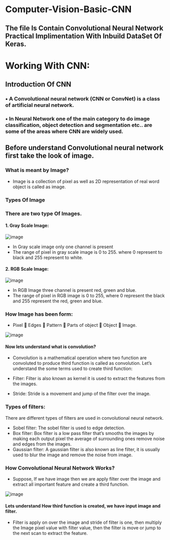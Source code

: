 # Computer-Vision-Basic-CNN
## The file Is Contain Convolutional Neural Network Practical Implimentation With Inbuild DataSet Of Keras.

# Working With CNN:
## Introduction Of CNN
### •	A Convolutional neural network (CNN or ConvNet) is a class of artificial neural network.
### •	In Neural Network one of the main category to do image classification, object detection and segmentation etc.. are some of the areas where  CNN are widely used.

## Before understand Convolutional neural network first take the look of image.

### What is meant by Image?
* Image is a collection of pixel as well as 2D representation of real word object is called as image.

### Types Of Image

### There are two type Of Images.
#### 1.	Gray Scale Image: 

![image](https://user-images.githubusercontent.com/101791322/187868729-2c2dfd64-c078-43c3-b9f9-51b733f8590b.png)


*	In Gray scale image only one channel is present
* The range of pixel in gray scale image is 0 to 255. where 0 represent to black and 255 represent to white.

#### 2.	RGB Scale Image:

![image](https://user-images.githubusercontent.com/101791322/187868219-3eedb3db-944f-4726-93f7-bf555db5a98f.png)

 
* In RGB Image three channel is present red, green and blue.
* The range of pixel in RGB image is 0 to 255, where 0 represent the black and 255 represent the red, green and blue.

### How Image has been form:
* Pixel  Edges  Pattern  Parts of object  Object  Image.


![image](https://user-images.githubusercontent.com/101791322/187869411-3fb59ca7-0e2b-4c2e-9e42-314bb03c37d0.png)

####  Now lets understand what is convolution?

* Convolution is a mathematical operation where two function are convoluted to produce third function is called as convolution. Let’s understand the some terms used to create third function:

* Filter: Filter is also known as kernel it is used to extract the features from the images.

* Stride: Stride is a movement and jump of the filter over the image. 

### Types of filters:
There are different types of filters are used in convolutional neural network.
*	Sobel filter: The sobel filter is used to edge detection.
*	Box filter: Box filter is a low pass filter that’s smooths the images by making each output pixel the average of surrounding ones remove noise and edges from the images.
*	Gaussian filter: A gaussian filter is also known as line filter, it is usually used to blur the image and remove the noise from image.


### How Convolutional Neural Network Works?
* Suppose, If we have image then we are apply filter over the image and extract all important feature and create a third function.

![image](https://user-images.githubusercontent.com/101791322/187870972-6eb8108e-4f19-4f50-a2ff-bf6599cd03a8.png)

#### Lets understand How third function is created, we have input image and filter.
* Filter is apply on over the image and stride of filter is one, then multiply the Image pixel value with filter value, then the filter is move or jump to the next scan to extract the feature.







